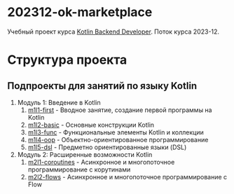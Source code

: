 # 202312-ok-marketplace

Учебный проект курса
[Kotlin Backend Developer](https://otus.ru/lessons/kotlin/).
Поток курса 2023-12.

# Структура проекта

## Подпроекты для занятий по языку Kotlin

1. Модуль 1: Введение в Kotlin
   1. [m1l1-first](./m1l1-first) - Вводное занятие, создание первой программы на Kotlin
   2. [m1l2-basic](./m1l2-basis) - Основные конструкции Kotlin
   3. [m1l3-func](./m1l3-functions-collections) - Функциональные элементы Kotlin и коллекции
   4. [m1l4-oop](./m1l4-oop) - Объектно-ориентированное программирование
   5. [m1l5-dsl](./m1l5-dsl) - Предметно ориентированные языки (DSL)
2. Модуль 2: Расширенные возможности Kotlin
   1. [m2l1-coroutines](./m2l1-coroutines) - Асинхронное и многопоточное программирование с корутинами
   2. [m2l2-flows](./m2l2-flows) - Асинхронное и многопоточное программирование с Flow


